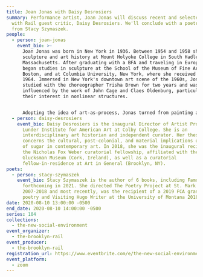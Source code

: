 ```yaml
---
title: Joan Jonas with Daisy Desrosiers
summary: Performance artist, Joan Jonas will discuss recent and selected works
  with Rail guest critic, Daisy Desrosiers. We'll conclude with a poetry reading
  from Stacy Szymaszek.
people:
  - person: joan-jonas
    event_bio: >-
      Joan Jonas was born in New York in 1936. Between 1954 and 1958 she studied
      sculpture and art history at Mount Holyoke College in South Hadley,
      Massachusetts. After graduating with a BFA and traveling in Europe, she
      began studies in sculpture at the School of the Museum of Fine Arts,
      Boston, and at Columbia University, New York, where she received an MFA in
      1964. Immersed in New York's downtown art scene of the 1960s, Jonas
      studied with the choreographer Trisha Brown for two years and was
      influenced by the work of John Cage and Claes Oldenburg, particularly
      their interest in nonlinear structures. 


      Adopting the idea of art-as-process, Jonas turned from painting and sculpture to performance art, systematically yet intuitively exploring different aspects of how live events could be structured in time and space. Her early performances, called Mirror Pieces (1968–71), were held in large spaces and incorporated the use of large and small mirrors, either as a central motif or as props. (One of these works was re-created at the Solomon R. Guggenheim Museum in June 2010: Mirror Piece I: Reconfigured combined the original work's concerns with time and site-specificity with an exploration of the role of memory and the document in reperformance.) Beginning in the early 1970s, Jonas's works became increasingly symbolic, gamelike, and ritualistic. In Organic Honey's Visual Telepathy (1972), for example, Jonas took the role of Organic Honey, a part-real, part-mythical, and part-fantastical woman who explores the possibilities of female imagery and eroticism, repeatedly scanning her own image in a video monitor connected to a live camera. Later that year she began producing single-channel videos, such as Vertical Roll (1972), in which she used performance, static, and repetition to investigate the inherent formal qualities of video. By the early 1980s Jonas had begun to create complex, nonlinear narratives premised on literary and historical texts, including science fiction (Double Lunar Dogs, 1984), medieval Icelandic sagas (Volcano Saga, 1989), and, more recently, the writings and biography of the art historian Aby Warburg (The Shape, the Scent, the Feel of Things, 2004). Her most recent work explores the relationship between new digital media and performance in multichannel video installations.
  - person: daisy-desrosiers
    event_bio: Daisy Desrosiers is the inaugural Director of Artist Programs at the
      Lunder Institute for American Art at Colby College. She is an
      interdisciplinary art historian and independent curator. Her thesis
      concerns the cultural, post-colonial, and material implications of the use
      of sugar in contemporary art. In 2018, she was the inaugural recipient of
      the Nicholas Fox Weber curatorial fellowship, affiliated with the
      Glucksman Museum (Cork, Ireland), as well as a curatorial
      fellow-in-residence at Art in General (Brooklyn, NY).
poets:
  - person: stacy-szymaszek
    event_bio: Stacy Szymaszek is the author of 6 books, including Famous Hermits,
      forthcoming in 2021. She directed The Poetry Project at St. Mark's from
      2007-2018 and most recently, was the recipient of a 2019 FCA grant in
      poetry and Visiting Hugo Writer at the University of Montana 2018-19.
date: 2020-08-10 13:00:00 -0500
end_date: 2020-08-10 14:00:00 -0500
series: 104
collections:
  - the-new-social-environment
event_organizer:
  - the-brooklyn-rail
event_producer:
  - the-brooklyn-rail
registration_url: https://www.eventbrite.com/e/the-new-social-environment-104-joan-jonas-tickets-116049560359
event_platform:
  - zoom
---
```

